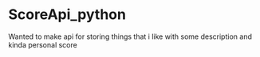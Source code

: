 # ScoreApi_python
Wanted to make api for storing things that i like with some description and kinda personal score
